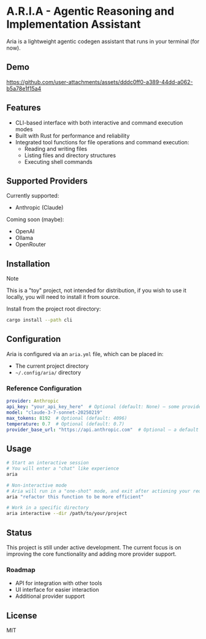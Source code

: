 # A.R.I.A - Agentic Reasoning and Implementation Assistant

Aria is a lightweight agentic codegen assistant that runs in your terminal (for now).

## Demo

https://github.com/user-attachments/assets/dddc0ff0-a389-44dd-a062-b5a78e1f15a4

## Features

- CLI-based interface with both interactive and command execution modes
- Built with Rust for performance and reliability
- Integrated tool functions for file operations and command execution:
  - Reading and writing files
  - Listing files and directory structures
  - Executing shell commands

## Supported Providers

Currently supported:
- Anthropic (Claude)

Coming soon (maybe):
- OpenAI
- Ollama
- OpenRouter

## Installation

> [!NOTE]  
> This is a "toy" project, not intended for distribution, if you wish to use it locally, you will need to install it from source.

Install from the project root directory:

```bash
cargo install --path cli
```

## Configuration

Aria is configured via an `aria.yml` file, which can be placed in:
- The current project directory
- `~/.config/aria/` directory

### Reference Configuration

```yaml
provider: Anthropic
api_key: "your_api_key_here"  # Optional (default: None) — some providers may require it
model: "claude-3-7-sonnet-20250219"
max_tokens: 8192  # Optional (default: 4096)
temperature: 0.7  # Optional (default: 0.7)
provider_base_url: "https://api.anthropic.com"  # Optional — a default is provided for each provider
```

## Usage

```bash
# Start an interactive session
# You will enter a "chat" like experience
aria

# Non-interactive mode
# Aria will run in a "one-shot" mode, and exit after actioning your request
aria "refactor this function to be more efficient"

# Work in a specific directory
aria interactive --dir /path/to/your/project
```

## Status

This project is still under active development. The current focus is on improving the core functionality and adding more provider support.

### Roadmap

- API for integration with other tools
- UI interface for easier interaction
- Additional provider support

## License

MIT
